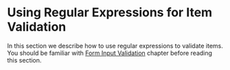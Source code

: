 # Using Regular Expressions for Item Validation
In this section we describe how to use regular expressions to validate items. You should be familiar with [Form Input Validation](./low-code-basics/application_flow/Input_validation) chapter before reading this section.